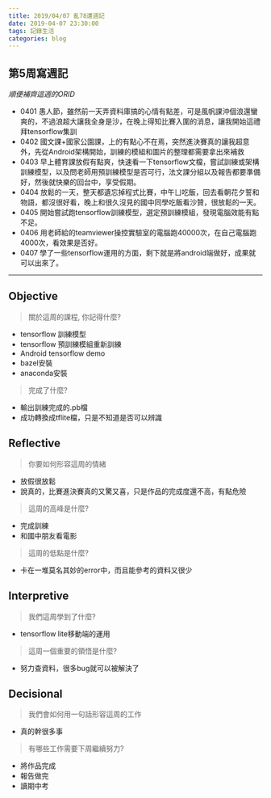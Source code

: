 ```yaml
---
title: 2019/04/07 亂78遭週記
date: 2019-04-07 23:30:00
tags: 記錄生活
categories: blog
---
```

## **第5周寫週記**
*順便補齊這週的ORID*

- 0401 愚人節，雖然前一天弄資料庫搞的心情有點差，可是風帆課沖個浪還蠻爽的，不過浪超大讓我全身是沙，在晚上得知比賽入圍的消息，讓我開始這禮拜tensorflow集訓
- 0402 國文課+國家公園課，上的有點心不在焉，突然進決賽真的讓我超意外，先從Android架構開始，訓練的模組和圖片的整理都需要拿出來補救
- 0403 早上體育課放假有點爽，快速看一下tensorflow文檔，嘗試訓練或架構訓練模型，以及問老師用預訓練模型是否可行，法文課分組以及報告都要準備好，然後就快樂的回台中，享受假期。
- 0404 放鬆的一天，整天都遺忘掉程式比賽，中午ㄩ吃飯，回去看朝花夕誓和物語，都沒很好看，晚上和很久沒見的國中同學吃飯看沙贊，很放鬆的一天。
- 0405 開始嘗試跑tensorflow訓練模型，選定預訓練模組，發現電腦效能有點不足。
- 0406 用老師給的teamviewer操控實驗室的電腦跑40000次，在自己電腦跑4000次，看效果是否好。
- 0407 學了一些tensorflow運用的方面，剩下就是將android端做好，成果就可以出來了。

---
<!-- more -->
## **Objective**

> 關於這周的課程, 你記得什麼?

- tensorflow 訓練模型
- tensorflow 預訓練模組重新訓練
- Android tensorflow demo
- bazel安裝
- anaconda安裝

> 完成了什麼?

- 輸出訓練完成的.pb檔
- 成功轉換成tflite檔，只是不知道是否可以辨識


## **Reflective**

> 你要如何形容這周的情緒

- 放假很放鬆
- 說真的，比賽進決賽真的又驚又喜，只是作品的完成度還不高，有點危險

> 這周的高峰是什麼?

- 完成訓練
- 和國中朋友看電影

> 這周的低點是什麼?

* 卡在一堆莫名其妙的error中，而且能參考的資料又很少

## **Interpretive**

> 我們這周學到了什麼?

- tensorflow lite移動端的運用

> 這周一個重要的領悟是什麼?

* 努力查資料，很多bug就可以被解決了

## **Decisional**

> 我們會如何用一句話形容這周的工作

* 真的幹很多事

> 有哪些工作需要下周繼續努力?

- 將作品完成
- 報告做完
- 讀期中考


